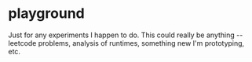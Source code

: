 # playground
Just for any experiments I happen to do.  This could really be anything -- leetcode problems, analysis of runtimes, something new I'm prototyping, etc.
